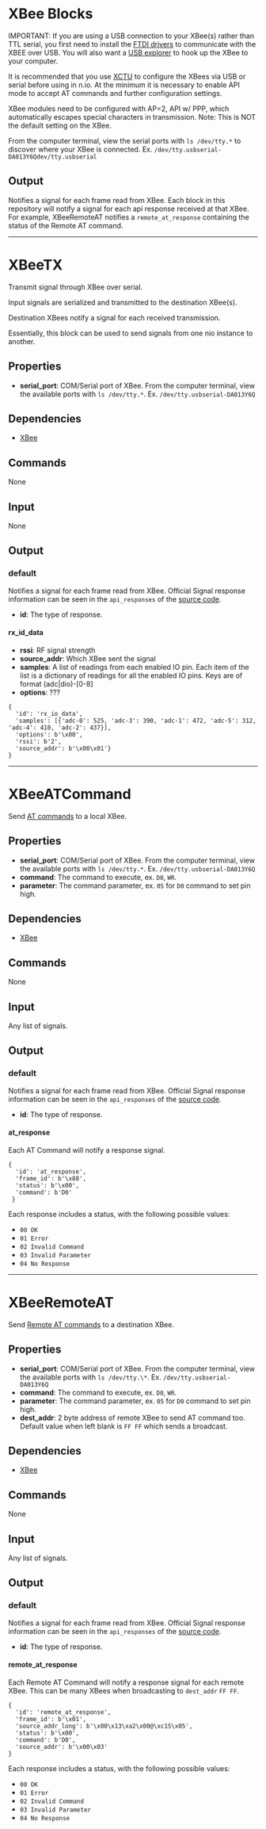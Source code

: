 XBee Blocks
===========

IMPORTANT: If you are using a USB connection to your XBee(s) rather than TTL serial, you first need to install the [FTDI drivers](http://www.ftdichip.com/Support/Documents/AppNotes/AN_134_FTDI_Drivers_Installation_Guide_for_MAC_OSX.pdf) to communicate with the XBEE over USB. You will also want a [USB explorer](https://learn.sparkfun.com/tutorials/exploring-xbees-and-xctu/selecting-an-explorer) to hook up the XBee to your computer.

It is recommended that you use [XCTU](http://www.digi.com/products/wireless-wired-embedded-solutions/zigbee-rf-modules/xctu) to configure the XBees via USB or serial before using in n.io. At the minimum it is necessary to enable API mode to accept AT commands and further configuration settings.

XBee modules need to be configured with AP=2, API w/ PPP, which automatically escapes special characters in transmission. Note: This is NOT the default setting on the XBee.

From the computer terminal, view the serial ports with `ls /dev/tty.*` to discover where your XBee is connected. Ex. `/dev/tty.usbserial-DA013Y6Qdev/tty.usbserial`

Output
------

Notifies a signal for each frame read from XBee. Each block in this repository will notify a signal for each api response received at that XBee. For example, XBeeRemoteAT notifies a `remote_at_response` containing the status of the Remote AT command.

-------------------------------------------------------------------------------

XBeeTX
======

Transmit signal through XBee over serial.

Input signals are serialized and transmitted to the destination XBee(s).

Destination XBees notify a signal for each received transmission.

Essentially, this block can be used to send signals from one nio instance to another.

Properties
----------

-   **serial_port**: COM/Serial port of XBee. From the computer terminal, view the available ports with `ls /dev/tty.*`. Ex. `/dev/tty.usbserial-DA013Y6Q`

Dependencies
------------

-   [XBee](https://pypi.python.org/pypi/XBee)

Commands
--------
None

Input
-----
None

Output
------

### default

Notifies a signal for each frame read from XBee. Official Signal response information can be seen in the `api_responses` of the [source code]('https://github.com/nioinnovation/python-xbee/blob/master/xbee/ieee.py').

  - **id**: The type of response.

#### rx\_id\_data
  - **rssi**: RF signal strength
  - **source_addr**: Which XBee sent the signal
  - **samples**: A list of readings from each enabled IO pin. Each item of the list is a dictionary of readings for all the enabled IO pins. Keys are of format (adc|dio)-[0-8]
  - **options**: ???

```
{
  'id': 'rx_io_data',
  'samples': [{'adc-0': 525, 'adc-3': 390, 'adc-1': 472, 'adc-5': 312, 'adc-4': 410, 'adc-2': 437}],
  'options': b'\x00', 
  'rssi': b'2',
  'source_addr': b'\x00\x01'}
}

```

-------------------------------------------------------------------------------

XBeeATCommand
=============

Send [AT commands](http://examples.digi.com/wp-content/uploads/2012/07/XBee_ZB_ZigBee_AT_Commands.pdf) to a local XBee.

Properties
----------

-   **serial_port**: COM/Serial port of XBee. From the computer terminal, view the available ports with `ls /dev/tty.*`. Ex. `/dev/tty.usbserial-DA013Y6Q`
-   **command**: The command to execute, ex. `D0`, `WR`.
-   **parameter**: The command parameter, ex. `05` for `D0` command to set pin high.

Dependencies
------------

-   [XBee](https://pypi.python.org/pypi/XBee)

Commands
--------
None

Input
-----
Any list of signals.

Output
------

### default

Notifies a signal for each frame read from XBee. Official Signal response information can be seen in the `api_responses` of the [source code]('https://github.com/nioinnovation/python-xbee/blob/master/xbee/ieee.py').

  - **id**: The type of response.

#### at_response

Each AT Command will notify a response signal.

```
{
  'id': 'at_response',
  'frame_id': b'\x88',
  'status': b'\x00',
  'command': b'D0'
 }
```

Each response includes a status, with the following possible values:
- `00 OK`
- `01 Error`
- `02 Invalid Command`
- `03 Invalid Parameter`
- `04 No Response`

-------------------------------------------------------------------------------

XBeeRemoteAT
============

Send [Remote AT commands](http://examples.digi.com/wp-content/uploads/2012/07/XBee_ZB_ZigBee_AT_Commands.pdf) to a destination XBee.

Properties
----------

-   **serial_port**: COM/Serial port of XBee. From the computer terminal, view the available ports with `ls /dev/tty.\*`. Ex. `/dev/tty.usbserial-DA013Y6Q`
-   **command**: The command to execute, ex. `D0`, `WR`.
-   **parameter**: The command parameter, ex. `05` for `D0` command to set pin high.
-   **dest_addr**: 2 byte address of remote XBee to send AT command too. Default value when left blank is `FF FF` which sends a broadcast.

Dependencies
------------

-   [XBee](https://pypi.python.org/pypi/XBee)

Commands
--------
None

Input
-----
Any list of signals.

Output
------

### default

Notifies a signal for each frame read from XBee. Official Signal response information can be seen in the `api_responses` of the [source code]('https://github.com/nioinnovation/python-xbee/blob/master/xbee/ieee.py').

  - **id**: The type of response.

#### remote\_at\_response

Each Remote AT Command will notify a response signal for each remote XBee. This can be many XBees when broadcasting to `dest_addr` `FF FF`.

```
{
  'id': 'remote_at_response',
  'frame_id': b'\x01',
  'source_addr_long': b'\x00\x13\xa2\x00@\xc1S\x05',
  'status': b'\x00',
  'command': b'D0',
  'source_addr': b'\x00\x03'
}
```

Each response includes a status, with the following possible values:
- `00 OK`
- `01 Error`
- `02 Invalid Command`
- `03 Invalid Parameter`
- `04 No Response`
